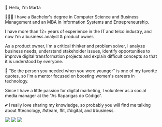 👋 Hello, I'm Marta 

👩🏻‍💻 I have a Bachelor's degree in Computer Science and Business Management and an MBA in Information Systems and Entrepreneurship.

I have more than 12+ years of experience in the IT and telco industry, and now I'm a business analyst & product owner.

As a product owner, I'm a critical thinker and problem solver, I analyze business needs, understand stakeholder issues, identify opportunities to improve digital transformation projects and explain difficult concepts so that it is understood by everyone.

🚀 "Be the person you needed when you were younger" is one of my favorite quotes, so I'm a mentor focused on boosting women's careers in technology.

Since I have a little passion for digital marketing, I volunteer as a social media manager at the "As Raparigas do Código".

💕 I really love sharing my knowledge, so probably you will find me talking about #tecnology, #steam, #it, #digital, and #business.


<div> 
  
  <a href="https://www.linkedin.com/in/marta-r-dias/" target="_blank"><img src="https://img.shields.io/badge/-LinkedIn-%230077B5?style=for-the-badge&logo=linkedin&logoColor=white" target="_blank"></a> 
  <a href="https://www.instagram.com/aanalista/" target="_blank"><img src="https://img.shields.io/badge/-Instagram-%23E4405F?style=for-the-badge&logo=instagram&logoColor=white" target="_blank"></a>
  <a href = "mailto:dias.rmarta@gmail.com"><img src="https://img.shields.io/badge/-Gmail-%23333?style=for-the-badge&logo=gmail&logoColor=white" target="_blank"></a>

</div>


